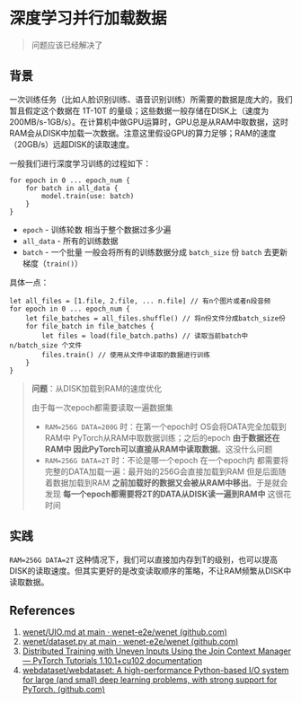# 深度学习并行加载数据

> 问题应该已经解决了

## 背景

一次训练任务（比如人脸识别训练、语音识别训练）所需要的数据是庞大的，我们暂且假定这个数据在 1T-10T 的量级；这些数据一般存储在DISK上（速度为 200MB/s-1GB/s）。在计算机中做GPU运算时，GPU总是从RAM中取数据，这时RAM会从DISK中加载一次数据。注意这里假设GPU的算力足够；RAM的速度（20GB/s）远超DISK的读取速度。

一般我们进行深度学习训练的过程如下：

```
for epoch in 0 ... epoch_num {
    for batch in all_data {
        model.train(use: batch)
    }
}
```

- `epoch` - 训练轮数 相当于整个数据过多少遍
- `all_data` - 所有的训练数据
- `batch` - 一个批量 一般会将所有的训练数据分成 `batch_size` 份 `batch` 去更新梯度（`train()`）

具体一点：

```
let all_files = [1.file, 2.file, ... n.file] // 有n个图片或者n段音频
for epoch in 0 ... epoch_num {
    let file_batches = all_files.shuffle() // 将n份文件分成batch_size份
    for file_batch in file_batches {
        let files = load(file_batch.paths) // 读取当前batch中 n/batch_size 个文件
        files.train() // 使用从文件中读取的数据进行训练
    }
}
```

> **问题**：从DISK加载到RAM的速度优化
>
> 由于每一次epoch都需要读取一遍数据集
>
> - `RAM=256G DATA=200G` 时：在第一个epoch时 OS会将DATA完全加载到RAM中 PyTorch从RAM中取数据训练；之后的epoch **由于数据还在RAM中 因此PyTorch可以直接从RAM中读取数据**。这没什么问题
> - `RAM=256G DATA=2T` 时：不论是哪一个epoch 在一个epoch内 都需要将完整的DATA加载一遍：最开始的256G会直接加载到RAM 但是后面随着数据加载到RAM **之前加载好的数据又会被从RAM中移出**。于是就会发现 **每一个epoch都需要将2T的DATA从DISK读一遍到RAM中** 这很花时间

## 实践

`RAM=256G DATA=2T` 这种情况下，我们可以直接加内存到T的级别，也可以提高DISK的读取速度。但其实更好的是改变读取顺序的策略，不让RAM频繁从DISK中读取数据。

## References

1. [wenet/UIO.md at main · wenet-e2e/wenet (github.com)](https://github.com/wenet-e2e/wenet/blob/main/docs/UIO.md)
2. [wenet/dataset.py at main · wenet-e2e/wenet (github.com)](https://github.com/wenet-e2e/wenet/blob/main/wenet/dataset/dataset.py)
3. [Distributed Training with Uneven Inputs Using the Join Context Manager — PyTorch Tutorials 1.10.1+cu102 documentation](https://pytorch.org/tutorials/advanced/generic_join.html#how-does-join-work)
4. [webdataset/webdataset: A high-performance Python-based I/O system for large (and small) deep learning problems, with strong support for PyTorch. (github.com)](https://github.com/webdataset/webdataset)
